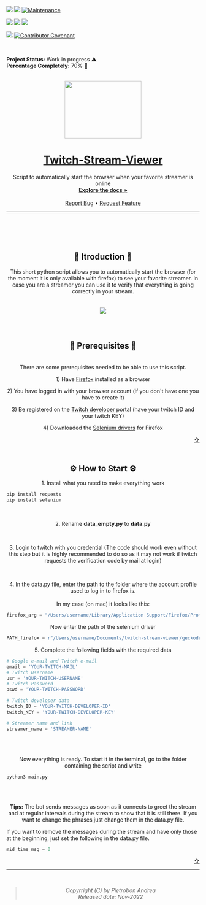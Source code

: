 <div id="top"></div>

<!-- BADGE -->
[![](https://img.shields.io/github/release-date/piero24/Template-README)]()
[![](https://img.shields.io/github/last-commit/piero24/Template-README)]()
[![Maintenance](https://img.shields.io/badge/Maintained-yes-green.svg)](https://github.com/Piero24/Template-README)
<!--[![Maintenance](https://img.shields.io/badge/Maintained%3F-no-red.svg)](https://github.com/Piero24/Template-README) -->
[![](https://img.shields.io/github/issues/piero24/Template-README)]()
[![](https://img.shields.io/github/issues-pr/piero24/Template-README)]()
[![](https://img.shields.io/github/downloads/piero24/Template-README/total)]()

[![](https://img.shields.io/github/license/piero24/Template-README)]()
[![Contributor Covenant](https://img.shields.io/badge/Contributor%20Covenant-2.1-4baaaa.svg)](code_of_conduct.md)


<!--
*** You can make other badges here
*** [shields.io](https://shields.io/)
*** or here
*** [CircleCI](https://circleci.com/)
-->
<br/>

<!-- Working ✅ Work in progress ⚠️ ~~Deprecate~~ ⛔️ -->
**Project Status:** Work in progress ⚠️
<br/>
**Percentage Completely:** 70% 🔋
<br/>
<br/>

<p align="center">
  <img src="https://www.freepnglogos.com/uploads/twitch-tv-user-logos-4.png" width="200" height="150">
</p>

<h1 align="center">
    <a href="https://github.com/Piero24/twitch-stream-viewer">Twitch-Stream-Viewer</a>
</h1>

<p align="center">
    Script to automatically start the browser when your favorite streamer is online
    <br/>
    <a href="#documentation"><strong>Explore the docs »</strong></a>
    <br/>
    <br/>
    <a href="https://github.com/Piero24/twitch-stream-viewer/issues">Report Bug</a>
    •
    <a href="https://github.com/Piero24/twitch-stream-viewer/issues">Request Feature</a>
  </p>


---



<h2 id="itroduction" align="center"><br/><br/><br/>📔  Itroduction  📔</h2>
          
<p align="center">
  This short python script allows you to automatically start the browser (for the moment it is only available with firefox) to see your favorite streamer. In case you are a streamer you can use it to verify that everything is going correctly in your stream.
  <br/>
  <br/>
  <br/>
  <img src="https://vanschneider.com/blog/content/images/wp-content/uploads/2019/09/02a_Ultimate_Logo.gif">
  <br/>
  <br/>
</p>



<h2 id="prerequisites" align="center"><br/>🧰  Prerequisites  🧰</h2>

<p align="center">
  <br/>
  There are some prerequisites needed to be able to use this script.
  <p align="center">
  1) Have <a href="https://www.mozilla.org/en-US/firefox/new/">Firefox</a> installed as a browser
  </p>
  <p align="center">
  2) You have logged in with your browser account (if you don't have one you have to create it)
  </p>
  <p align="center">
  3) Be registered on the <a href="https://dev.twitch.tv">Twitch developer</a> portal (have your twitch ID and your twitch KEY)
  </p>
  <p align="center">
  4) Downloaded the <a href="https://github.com/mozilla/geckodriver/releases">Selenium drivers</a> for Firefox
  </p>
</p>
  
<p align="right"><a href="#top">⇧</a></p>



<h2 id="how-to-start" align="center"><br/>⚙️  How to Start  ⚙️</h2>

<p align="center"> 
  1. Install what you need to make everything work

  ```sh
  pip install requests
  pip install selenium
  ```
</p>
<br/>
<p align="center">
  2. Rename <b>data_empty.py</b> to <b>data.py</b>
</p>
<br/>
<p align="center">
  3. Login to twitch with you credential (The code should work even without this step but it is highly recommended to do so as it may not work if twitch requests the verification code by mail at login)
</p>
<br/>
<p align="center">
  4. In the data.py file, enter the path to the folder where the account profile used to log in to firefox is.
  <br/><br/>
  In my case (on mac) it looks like this:

  ```python
  firefox_arg = "/Users/username/Library/Application Support/Firefox/Profiles/axglk2qpm.default-release"
  ```
  <p align="center">Now enter the path of the selenium driver</p>

  ```python
  PATH_firefox = r"/Users/username/Documents/twitch-stream-viewer/geckodriver"
  ```

</p>
<p align="center">
  5. Complete the following fields with the required data
  
  ```python
  # Google e-mail and Twitch e-mail
  email = 'YOUR-TWITCH-MAIL'
  # Twitch Username
  usr = 'YOUR-TWITCH-USERNAME'
  # Twitch Password
  pswd = 'YOUR-TWITCH-PASSWORD'

  # Twitch developer data
  twitch_ID = 'YOUR-TWITCH-DEVELOPER-ID'
  twitch_KEY = 'YOUR-TWITCH-DEVELOPER-KEY'

  # Streamer name and link
  streamer_name = 'STREAMER-NAME'
  ```
</p>
<br/><br/>
<p align="center">
  Now everything is ready. To start it in the terminal, go to the folder containing the script and write
  
  ```ssh
  python3 main.py
  ```
</p>

<br/><br/>
<p align="center">
  <b>Tips:</b>
  The bot sends messages as soon as it connects to greet the stream and at regular intervals during the stream to show that it is still there. If you want to change the phrases just change them in the data.py file.
  
  If you want to remove the messages during the stream and have only those at the beginning, just set the following in the data.py file.
  
  ```python
  mid_time_msg = 0
  ```
</p>

<p align="right"><a href="#top">⇧</a></p>

---
<br/>

> *<p align="center"> Copyrright (C) by Pietrobon Andrea <br/> Released date: Nov-2022*
